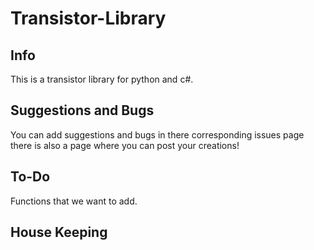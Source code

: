 # Transistor-Library

## Info
This is a transistor library for python and c#.

## Suggestions and Bugs
You can add suggestions and bugs in there corresponding issues page there is also a page where you can post your creations!

## To-Do
Functions that we want to add.

## House Keeping
